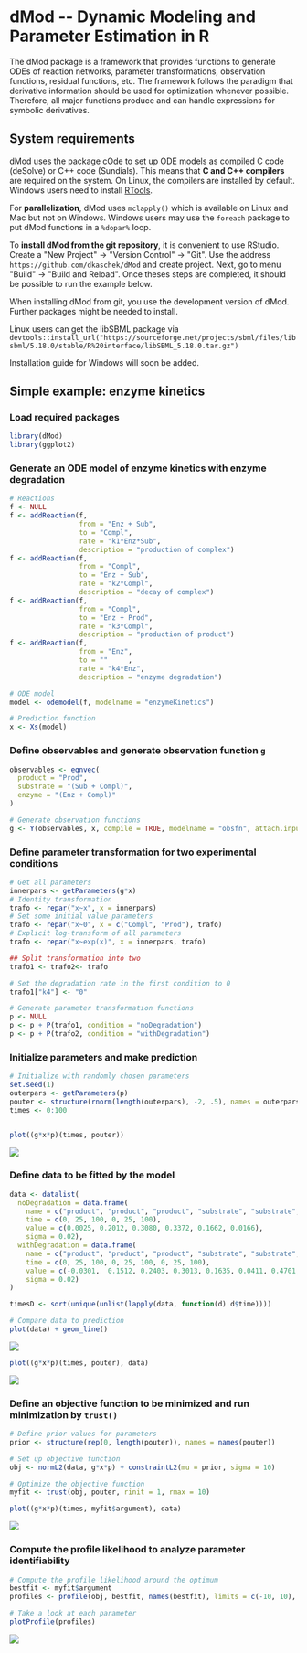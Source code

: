 # dMod -- Dynamic Modeling and Parameter Estimation in R

The dMod package is a framework that provides functions to generate ODEs of reaction networks, parameter transformations, observation functions, residual functions, etc. The framework follows the paradigm that derivative information should be used for optimization whenever possible. Therefore, all major functions produce and can handle expressions for symbolic derivatives.

## System requirements

dMod uses the package [cOde](https://github.com/dkaschek/cOde) to set up ODE models as compiled C code (deSolve) or C++ code (Sundials). This means that **C and C++ compilers** are required on the system. On Linux, the compilers are installed by default. Windows users need to install [RTools](https://cran.r-project.org/bin/windows/Rtools/).

For **parallelization**, dMod uses `mclapply()` which is available on Linux and Mac but not on Windows. Windows users may use the `foreach` package to put dMod functions in a `%dopar%` loop.

To **install dMod from the git repository**, it is convenient to use RStudio. Create a "New Project" -> "Version Control" -> "Git". Use the address `https://github.com/dkaschek/dMod` and create project. Next, go to menu "Build" -> "Build and Reload". Once theses steps are completed, it should be possible to run the example below.

When installing dMod from git, you use the development version of dMod. Further packages might be needed to install. 

Linux users can get the libSBML package via  `devtools::install_url("https://sourceforge.net/projects/sbml/files/libsbml/5.18.0/stable/R%20interface/libSBML_5.18.0.tar.gz")`

Installation guide for Windows will soon be added.

## Simple example: enzyme kinetics

### Load required packages

```r
library(dMod)
library(ggplot2)
```

### Generate an ODE model of enzyme kinetics with enzyme degradation

```r
# Reactions
f <- NULL
f <- addReaction(f, 
                 from = "Enz + Sub", 
                 to = "Compl", 
                 rate = "k1*Enz*Sub",
                 description = "production of complex")
f <- addReaction(f, 
                 from = "Compl", 
                 to = "Enz + Sub", 
                 rate = "k2*Compl",
                 description = "decay of complex")
f <- addReaction(f, 
                 from = "Compl", 
                 to = "Enz + Prod", 
                 rate = "k3*Compl",
                 description = "production of product")
f <- addReaction(f, 
                 from = "Enz", 
                 to = ""     , 
                 rate = "k4*Enz",
                 description = "enzyme degradation")

# ODE model
model <- odemodel(f, modelname = "enzymeKinetics")

# Prediction function
x <- Xs(model)
```

### Define observables and generate observation function `g`

```r
observables <- eqnvec(
  product = "Prod", 
  substrate = "(Sub + Compl)", 
  enzyme = "(Enz + Compl)"
)

# Generate observation functions
g <- Y(observables, x, compile = TRUE, modelname = "obsfn", attach.input = FALSE)
```

### Define parameter transformation for two experimental conditions

```r
# Get all parameters
innerpars <- getParameters(g*x)
# Identity transformation
trafo <- repar("x~x", x = innerpars)
# Set some initial value parameters
trafo <- repar("x~0", x = c("Compl", "Prod"), trafo)
# Explicit log-transform of all parameters
trafo <- repar("x~exp(x)", x = innerpars, trafo)

## Split transformation into two
trafo1 <- trafo2<- trafo

# Set the degradation rate in the first condition to 0
trafo1["k4"] <- "0"

# Generate parameter transformation functions
p <- NULL
p <- p + P(trafo1, condition = "noDegradation")
p <- p + P(trafo2, condition = "withDegradation")
```

### Initialize parameters and make prediction

```r
# Initialize with randomly chosen parameters
set.seed(1)
outerpars <- getParameters(p)
pouter <- structure(rnorm(length(outerpars), -2, .5), names = outerpars)
times <- 0:100


plot((g*x*p)(times, pouter))
```

![](README_files/figure-html/prediction-1.png)<!-- -->

### Define data to be fitted by the model

```r
data <- datalist(
  noDegradation = data.frame(
    name = c("product", "product", "product", "substrate", "substrate", "substrate"),
    time = c(0, 25, 100, 0, 25, 100),
    value = c(0.0025, 0.2012, 0.3080, 0.3372, 0.1662, 0.0166),
    sigma = 0.02),
  withDegradation = data.frame(
    name = c("product", "product", "product", "substrate", "substrate", "substrate", "enzyme", "enzyme", "enzyme"),
    time = c(0, 25, 100, 0, 25, 100, 0, 25, 100),
    value = c(-0.0301,  0.1512, 0.2403, 0.3013, 0.1635, 0.0411, 0.4701, 0.2001, 0.0383),
    sigma = 0.02)
)

timesD <- sort(unique(unlist(lapply(data, function(d) d$time))))

# Compare data to prediction
plot(data) + geom_line()
```

![](README_files/figure-html/data-1.png)<!-- -->

```r
plot((g*x*p)(times, pouter), data)
```

![](README_files/figure-html/data-2.png)<!-- -->

### Define an objective function to be minimized and run minimization by `trust()`

```r
# Define prior values for parameters
prior <- structure(rep(0, length(pouter)), names = names(pouter))

# Set up objective function
obj <- normL2(data, g*x*p) + constraintL2(mu = prior, sigma = 10)

# Optimize the objective function
myfit <- trust(obj, pouter, rinit = 1, rmax = 10)

plot((g*x*p)(times, myfit$argument), data)
```

![](README_files/figure-html/trust-1.png)<!-- -->


### Compute the profile likelihood to analyze parameter identifiability

```r
# Compute the profile likelihood around the optimum
bestfit <- myfit$argument
profiles <- profile(obj, bestfit, names(bestfit), limits = c(-10, 10), cores = 4)

# Take a look at each parameter
plotProfile(profiles)
```

![](README_files/figure-html/profiles-1.png)<!-- -->


